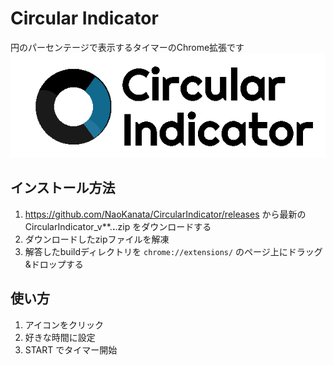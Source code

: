 # Circular Indicator
円のパーセンテージで表示するタイマーのChrome拡張です
![Logo](https://github.com/NaoKanata/CircularIndicator/blob/main/public/Logo.png "Circular Indicator")
## インストール方法
1. https://github.com/NaoKanata/CircularIndicator/releases から最新の CircularIndicator_v**.**.**.zip をダウンロードする
2. ダウンロードしたzipファイルを解凍
3. 解答したbuildディレクトリを `chrome://extensions/` のページ上にドラッグ&ドロップする

## 使い方
1. アイコンをクリック
2. 好きな時間に設定
3. START でタイマー開始
